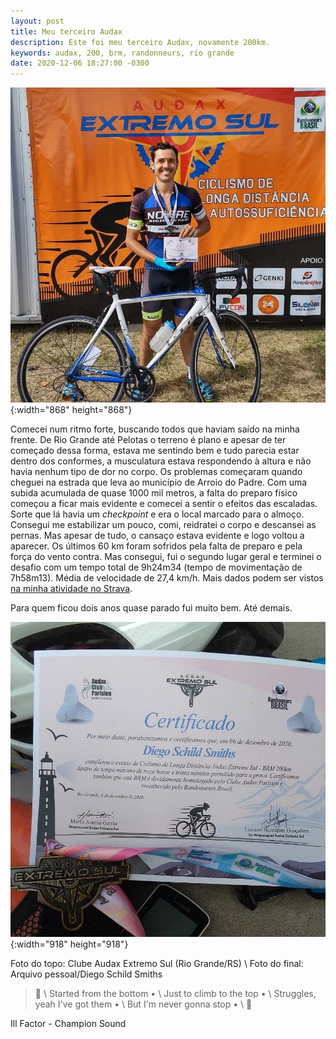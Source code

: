 ```yaml
---
layout: post
title: Meu terceiro Audax
description: Este foi meu terceiro Audax, novamente 200km.
keywords: audax, 200, brm, randonneurs, rio grande
date: 2020-12-06 18:27:00 -0300
---
```


![Eu segurando meu certificado de conclusão do BRM 200. Minha bicicleta na minha frente.](/assets/images/blog/2020-12-06-meu_terceiro_audax/audax-01.webp){:width="868" height="868"}

Comecei num ritmo forte, buscando todos que haviam saído na minha frente. De Rio Grande até Pelotas o terreno é plano e apesar de ter começado dessa forma, estava me sentindo bem e tudo parecia estar dentro dos conformes, a musculatura estava respondendo à altura e não havia nenhum tipo de dor no corpo. Os problemas começaram quando cheguei na estrada que leva ao município de Arroio do Padre. Com uma subida acumulada de quase 1000 mil metros, a falta do preparo físico começou a ficar mais evidente e comecei a sentir o efeitos das escaladas. Sorte que lá havia um *checkpoint* e era o local marcado para o almoço. Consegui me estabilizar um pouco, comi, reidratei o corpo e descansei as pernas. Mas apesar de tudo, o cansaço estava evidente e logo voltou a aparecer. Os últimos 60 km foram sofridos pela falta de preparo e pela força do vento contra. Mas consegui, fui o segundo lugar geral e terminei o desafio com um tempo total de 9h24m34 (tempo de movimentação de 7h58m13). Média de velocidade de 27,4 km/h. Mais dados podem ser vistos [na minha atividade no Strava](https://www.strava.com/activities/4439173624).

Para quem ficou dois anos quase parado fui muito bem. Até demais.

![Meu certificado de conclusão do BRM 200 junto a medalha.](/assets/images/blog/2020-12-06-meu_terceiro_audax/audax-02.webp){:width="918" height="918"}

Foto do topo: Clube Audax Extremo Sul (Rio Grande/RS) \\
Foto do final: Arquivo pessoal/Diego Schild Smiths

> &#127932; \\
Started from the bottom • \\
Just to climb to the top • \\
Struggles, yeah I've got them • \\
But I'm never gonna stop • \\
&#127932;

Ill Factor - Champion Sound




